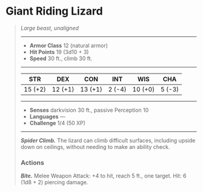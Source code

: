 # Giant Riding Lizard
>*Large beast, unaligned*
>___
>- **Armor Class** 12 (natural armor)
>- **Hit Points** 19 (3d10 + 3)
>- **Speed** 30 ft., climb 30 ft.
>___
>|STR|DEX|CON|INT|WIS|CHA|
>|:---:|:---:|:---:|:---:|:---:|:---:|
>|15 (+2)|12 (+1)|13 (+1)|2 (-4)|10 (+0)|5 (-3)|
>___
>- **Senses** darkvision 30 ft., passive Perception 10
>- **Languages** —
>- **Challenge** 1/4 (50 XP)
>___
>***Spider Climb.*** The lizard can climb difficult surfaces, including upside down on ceilings, without needing to make an ability check.  
>
>### Actions
>***Bite.*** Melee Weapon Attack: +4 to hit, reach 5 ft., one target. Hit: 6 (1d8 + 2) piercing damage.